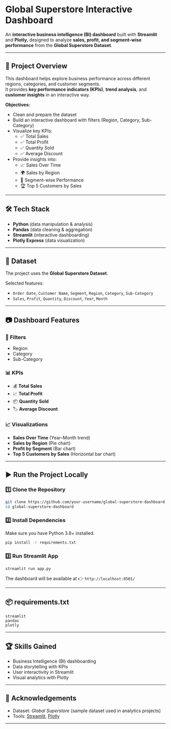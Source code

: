 # Global Superstore Interactive Dashboard

An **interactive business intelligence (BI) dashboard** built with **Streamlit** and **Plotly**, designed to analyze **sales, profit, and segment-wise performance** from the **Global Superstore Dataset**.

---

## 🚀 Project Overview
This dashboard helps explore business performance across different regions, categories, and customer segments.  
It provides **key performance indicators (KPIs)**, **trend analysis**, and **customer insights** in an interactive way.

**Objectives:**
- Clean and prepare the dataset
- Build an interactive dashboard with filters (Region, Category, Sub-Category)
- Visualize key KPIs:
  - ✅ Total Sales
  - ✅ Total Profit
  - ✅ Quantity Sold
  - ✅ Average Discount
- Provide insights into:
  - 📈 Sales Over Time
  - 🌍 Sales by Region
  - 👥 Segment-wise Performance
  - 🏆 Top 5 Customers by Sales

---

## 🛠️ Tech Stack
- **Python** (data manipulation & analysis)
- **Pandas** (data cleaning & aggregation)
- **Streamlit** (interactive dashboarding)
- **Plotly Express** (data visualization)

---

## 📂 Dataset
The project uses the **Global Superstore Dataset**.  


Selected features:
- `Order Date`, `Customer Name`, `Segment`, `Region`, `Category`, `Sub-Category`
- `Sales`, `Profit`, `Quantity`, `Discount`, `Year`, `Month`

---

## 📷 Dashboard Features

### 🔎 Filters
- Region  
- Category  
- Sub-Category  

### 📊 KPIs
- 💰 **Total Sales**  
- 📈 **Total Profit**  
- 📦 **Quantity Sold**  
- 🏷️ **Average Discount**  

### 📈 Visualizations
- **Sales Over Time** (Year–Month trend)  
- **Sales by Region** (Pie chart)  
- **Profit by Segment** (Bar chart)  
- **Top 5 Customers by Sales** (Horizontal bar chart)  

---

## ▶️ Run the Project Locally

### 1️⃣ Clone the Repository
```bash
git clone https://github.com/your-username/global-superstore-dashboard.git
cd global-superstore-dashboard
````

### 2️⃣ Install Dependencies

Make sure you have Python 3.8+ installed.

```bash
pip install -r requirements.txt
```

### 3️⃣ Run Streamlit App

```bash
streamlit run app.py
```

The dashboard will be available at 👉 `http://localhost:8501/`

---

## 📦 requirements.txt

```
streamlit
pandas
plotly
```

---

## 🏆 Skills Gained

* Business Intelligence (BI) dashboarding
* Data storytelling with KPIs
* User interactivity in Streamlit
* Visual analytics with Plotly

---

## 🙌 Acknowledgements

* Dataset: *Global Superstore* (sample dataset used in analytics projects)
* Tools: [Streamlit](https://streamlit.io/), [Plotly](https://plotly.com/python/)

---

